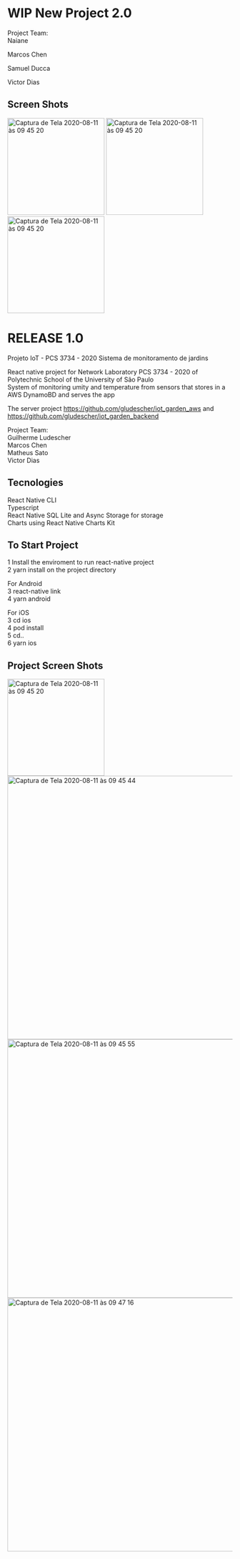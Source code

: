 # WIP New Project 2.0

Project Team:  
Naiane 

Marcos Chen  

Samuel Ducca

Victor Dias 

## Screen Shots
<img width="217" alt="Captura de Tela 2020-08-11 às 09 45 20" src="https://user-images.githubusercontent.com/22487037/134823350-ab4aad59-9a7a-41d7-a240-ebe9ef70d30a.jpeg">
<img width="217" alt="Captura de Tela 2020-08-11 às 09 45 20" src="https://user-images.githubusercontent.com/22487037/134823352-35dd9e22-1461-4032-8f8c-516ccd1f20b3.jpeg">
<img width="217" alt="Captura de Tela 2020-08-11 às 09 45 20" src="https://user-images.githubusercontent.com/22487037/134823355-7150b551-d47f-4f83-9849-442baefa65ee.jpeg">


# RELEASE 1.0
Projeto IoT  - PCS 3734 - 2020
Sistema de monitoramento de jardins

React native project for Network Laboratory PCS 3734 - 2020 of Polytechnic School of the University of São Paulo  
System of monitoring umity and temperature from sensors that stores in a AWS DynamoBD and serves the app

The server project https://github.com/gludescher/iot_garden_aws and https://github.com/gludescher/iot_garden_backend

Project Team:  
Guilherme Ludescher  
Marcos Chen  
Matheus Sato  
Victor Dias  

## Tecnologies
React Native CLI  
Typescript  
React Native SQL Lite and Async Storage for storage  
Charts using React Native Charts Kit  

## To Start Project
1 Install the enviroment to run react-native project  
2 yarn install on the project directory  

For Android  
3 react-native link  
4 yarn android    

For iOS  
3 cd ios  
4 pod install  
5 cd..  
6 yarn ios  

## Project Screen Shots  
<img width="217" alt="Captura de Tela 2020-08-11 às 09 45 20" src="https://user-images.githubusercontent.com/22487037/89898610-60ef1200-dbb7-11ea-85ed-b22a5955e1e7.png">  
<img width="590" alt="Captura de Tela 2020-08-11 às 09 45 44" src="https://user-images.githubusercontent.com/22487037/89898639-6f3d2e00-dbb7-11ea-9972-31ae92737361.png">
<img width="579" alt="Captura de Tela 2020-08-11 às 09 45 55" src="https://user-images.githubusercontent.com/22487037/89898657-75cba580-dbb7-11ea-978b-3eac9119eb42.png">
<img width="568" alt="Captura de Tela 2020-08-11 às 09 47 16" src="https://user-images.githubusercontent.com/22487037/89898795-b0cdd900-dbb7-11ea-9db3-714900ee733e.png">
